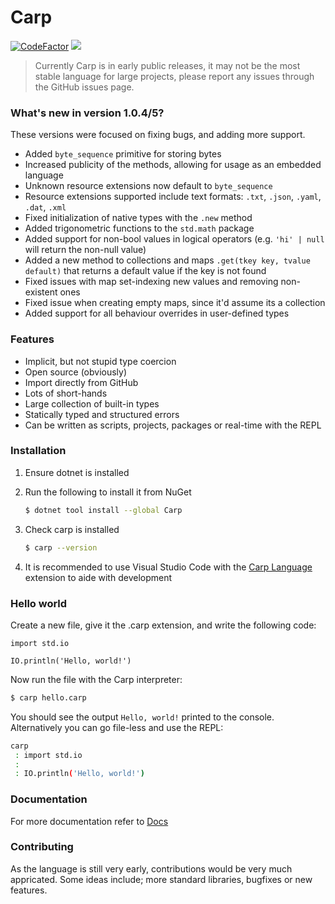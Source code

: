 # Carp
[![CodeFactor](https://www.codefactor.io/repository/github/melodi17/carp/badge/master)](https://www.codefactor.io/repository/github/melodi17/carp/overview/master)
[![](https://github.com/Melodi17/Carp/actions/workflows/dotnet.yml/badge.svg)](https://github.com/Melodi17/Carp/actions/workflows/dotnet.yml)

> Currently Carp is in early public releases, it may not be the most stable language for large projects, please report any issues through the GitHub issues page.

### What's new in version 1.0.4/5?
These versions were focused on fixing bugs, and adding more support.
- Added `byte_sequence` primitive for storing bytes
- Increased publicity of the methods, allowing for usage as an embedded language
- Unknown resource extensions now default to `byte_sequence`
- Resource extensions supported include text formats: `.txt`, `.json`, `.yaml`, `.dat`, `.xml`
- Fixed initialization of native types with the `.new` method
- Added trigonometric functions to the `std.math` package
- Added support for non-bool values in logical operators (e.g. `'hi' | null` will return the non-null value)
- Added a new method to collections and maps `.get(tkey key, tvalue default)` that returns a default value if the key is not found
- Fixed issues with map set-indexing new values and removing non-existent ones
- Fixed issue when creating empty maps, since it'd assume its a collection
- Added support for all behaviour overrides in user-defined types

### Features

- Implicit, but not stupid type coercion
- Open source (obviously)
- Import directly from GitHub
- Lots of short-hands
- Large collection of built-in types
- Statically typed and structured errors
- Can be written as scripts, projects, packages or real-time with the REPL



### Installation

1. Ensure dotnet is installed

2. Run the following to install it from NuGet

   ```bash
   $ dotnet tool install --global Carp
   ```

3. Check carp is installed

   ```bash
   $ carp --version
   ```

4. It is recommended to use Visual Studio Code with the [Carp Language](https://marketplace.visualstudio.com/items?itemName=MelodiDey17.carp) extension to aide with development



### Hello world

Create a new file, give it the .carp extension, and write the following code:

```carp
import std.io

IO.println('Hello, world!')
```

Now run the file with the Carp interpreter:

```sh
$ carp hello.carp
````

You should see the output `Hello, world!` printed to the console.
Alternatively you can go file-less and use the REPL:

```sh
carp
 : import std.io
 :
 : IO.println('Hello, world!')
````

### Documentation
For more documentation refer to [Docs](https://github.com/Melodi17/Carp/blob/master/DOCS.md)

### Contributing
As the language is still very early, contributions would be very much appricated. Some ideas include; more standard libraries, bugfixes or new features.
